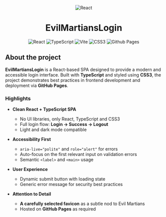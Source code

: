 <a id="readme-top"></a>

<div align="center">

![React](https://upload.wikimedia.org/wikipedia/commons/thumb/a/a7/React-icon.svg/120px-React-icon.svg.png)

</div>

<h1 align="center">EvilMartiansLogin</h1>

<div align="center">

![React](https://img.shields.io/badge/React-20232A?style=for-the-badge&logo=react&logoColor=61DAFB)
![TypeScript](https://img.shields.io/badge/TypeScript-007ACC?style=for-the-badge&logo=typescript&logoColor=white)
![Vite](https://img.shields.io/badge/Vite-B73BFE?style=for-the-badge&logo=vite&logoColor=FFD62E)
![CSS3](https://img.shields.io/badge/CSS3-1572B6?style=for-the-badge&logo=css3&logoColor=white)
![Github Pages](https://img.shields.io/badge/GitHub%20Pages-222222?style=for-the-badge&logo=github%20Pages&logoColor=white)

</div>

## About the project

**EvilMartiansLogin** is a React-based SPA designed to provide a modern and accessible login interface. Built with **TypeScript** and styled using **CSS3**, the project demonstrates best practices in frontend development and deployment via **GitHub Pages**.

### Highlights

- **Clean React + TypeScript SPA**
  - No UI libraries, only React, TypeScript and CSS3
  - Full login flow: **Login → Success → Logout**
  - Light and dark mode compatible

- **Accessibility First**
  - `aria-live="polite"` and `role="alert"` for errors
  - Auto-focus on the first relevant input on validation errors
  - Semantic `<label>` and `<main>` usage

- **User Experience**
  - Dynamic submit button with loading state
  - Generic error message for security best practices

- **Attention to Detail**
  - **A carefully selected favicon** as a subtle nod to Evil Martians
  - Hosted on **GitHub Pages** as required